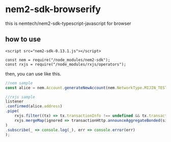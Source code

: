 # nem2-sdk-browserify
this is nemtech/nem2-sdk-typescript-javascript for browser

## how to use

```
<script src="nem2-sdk-0.13.1.js"></script>
```

```
const nem = require("/node_modules/nem2-sdk");
const rxjs = require("/node_modules/rxjs/operators");
```

then, you can use like this.

```js
//nem sample
const alice = nem.Account.generateNewAccount(nem.NetworkType.MIJIN_TEST);

//rxjs sample
listener
.confirmed(alice.address)
.pipe(
    rxjs.filter((tx) => tx.transactionInfo !== undefined && tx.transactionInfo.hash === lockSignedTx.hash),
    rxjs.mergeMap(ignored => transactionHttp.announceAggregateBonded(signedTx))
)
.subscribe(_ => console.log(_), err => console.error(err)
);

```
